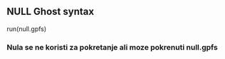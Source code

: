 ## NULL Ghost syntax
run(null.gpfs)

### Nula se ne koristi za pokretanje ali moze pokrenuti null.gpfs
